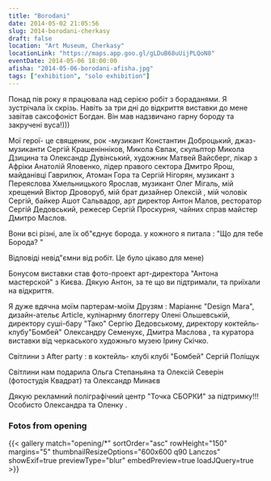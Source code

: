 ```yaml
---
title: "Borodani"
date: 2014-05-02 21:05:56
slug: 2014-borodani-cherkasy
draft: false
location: "Art Museum, Cherkasy"
locationLink: "https://maps.app.goo.gl/gLDuB68uUijPLQoN8"
eventDate: 2014-05-06 18:00:00
afisha: "2014-05-06-borodani-afisha.jpg"
tags: ["exhibition", "solo exhibition"]
---
```


Понад пів року я працювала над серією робіт з бораданями. Я зустрічала їх скрізь. Навіть за три дні до відкриття виставки до мене завітав саксофоніст Богдан. Він мав надзвичано гарну бороду та закручені вуса!)))

Мої герої- це священик, рок -музикант  Константин Доброцький, джаз- музиканти Сергій Крашенінніков, Микола Євпак, скульптор Микола Дзицина та Олександр Дувінський, художник Матвей Вайсберг, лікар з Афріки Анатолій Яловенко, лідер правого сектора Дмитро Ярош, майданівці Гаврилюк, Атоман Гора та Сергій Нігорян, музикант з Переяслова Хмельницького Ярослав, музикант Олег Мігаль, мій хрещений Віктор Дроворуб, мій брат дизайнер Олексій , мій чоловік Сергій, байкер Ашот Сальвадор, арт директор Антон Малов, ресторатор Сергій Дедовський, режесер Сергій Проскурня, чайних справ майстер Дмитро Маслов.

Вони всі різні, але їх об"єднує борода. у кожного я питала : "Що для тебе Борода? " 

Відповіді невід"ємни від робіт. Це було цікаво для мене)

Бонусом виставки став  фото-проект арт-директора "Антона мастерской" з Києва. Дякую Антон, за те що ви підтримали, та приїхали на відкриття.

Я дуже вдячна моїм партерам-моїм Друзям : Маріаннє "Design Mara", дизайн-ательє Article, кулінарнму блоггеру Олені Ольшевській, директору суші-бару "Тако" Сергію Дедовському, директору коктейль- клубу"Бомбей" Олександру Семенухє, Дмитра Маслова , та куратора виставки від черкаського художньго музею Ірину Скічко.

Світлини з After party : в коктейль- клубі клубі "Бомбей" Сергій Поліщук

Світлини нам подарила Ольга Степаньяна та Олексій  Северін (фотостудія Квадрат) та Олександр Минаєв

Дякую рекламний поліграфічний центр "Точка СБОРКИ" за підтримку!!! Особисто Олександра та Оленку .

### Fotos from opening

{{< gallery match="opening/*" sortOrder="asc" rowHeight="150" margins="5" thumbnailResizeOptions="600x600 q90 Lanczos" showExif=true previewType="blur" embedPreview=true loadJQuery=true >}}